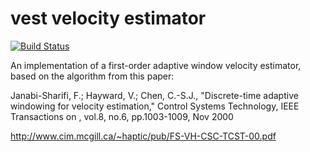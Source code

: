# vest velocity estimator
[![Build Status](https://travis-ci.org/jdeeny/vest.svg?branch=master)](https://travis-ci.org/jdeeny/vest)

An implementation of a first-order adaptive window velocity estimator, based on the algorithm from this paper:

Janabi-Sharifi, F.; Hayward, V.; Chen, C.-S.J., "Discrete-time adaptive windowing for velocity estimation," Control Systems Technology, IEEE Transactions on , vol.8, no.6, pp.1003-1009, Nov 2000

http://www.cim.mcgill.ca/~haptic/pub/FS-VH-CSC-TCST-00.pdf
